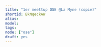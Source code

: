 ```yaml
---
title: "1er meettup OSE @La Myne (copie)"
shortid: BkNqeckAW
alias:
model:
tags:
node: ["ose"]
draft: yes
---
```

